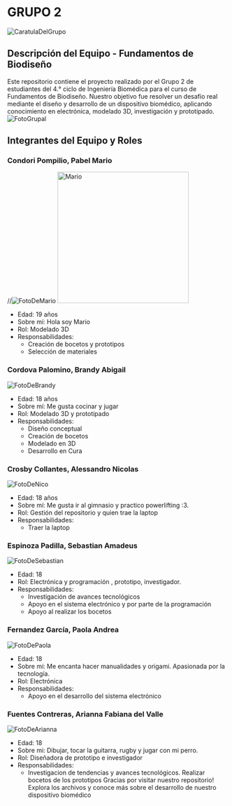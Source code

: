 # GRUPO 2
![CaratulaDelGrupo](https://github.com/AlessandroCrosby/Miau/blob/f1e1f5e313b3f974a509725df849b46c5406ca1c/FotosGrupales/CaratulaDelGrupo.jpg)

## Descripción del Equipo - Fundamentos de Biodiseño
Este repositorio contiene el proyecto realizado por el Grupo 2 de estudiantes del 4.° ciclo de Ingeniería Biomédica para el curso de Fundamentos de Biodiseño. Nuestro objetivo fue resolver un desafío real mediante el diseño y desarrollo de un dispositivo biomédico, aplicando conocimiento en electrónica, modelado 3D, investigación y prototipado.
![FotoGrupal](https://github.com/AlessandroCrosby/Miau/blob/f1dd4050d0f23f596267f2ae7e80ad22ca51997b/FotosGrupales/FotoGrupal.jpg)

## Integrantes del Equipo y Roles

### Condori Pompilio, Pabel Mario
//![FotoDeMario](https://github.com/AlessandroCrosby/Miau/blob/240f204efc44a4a1535c6aee6adb4f57ec2b5c4b/FotosDeCaras/FotoDeMario.jpg)
<img src="https://github.com/AlessandroCrosby/Miau/blob/240f204efc44a4a1535c6aee6adb4f57ec2b5c4b/FotosDeCaras/FotoDeMario.jpg" alt="Mario" width="300" height="300">
- Edad: 19 años
- Sobre mí: Hola soy Mario
- Rol: Modelado 3D
- Responsabilidades:
  - Creación de bocetos y prototipos
  - Selección de materiales

### Cordova Palomino, Brandy Abigail
![FotoDeBrandy](https://github.com/AlessandroCrosby/Miau/blob/fef3437c8e6edf6fd0e9829bace2bccf56409807/FotosDeCaras/FotoDeBrandy.jpg)
- Edad: 18 años
- Sobre mí: Me gusta cocinar y jugar
- Rol: Modelado 3D y prototipado
- Responsabilidades:
  - Diseño conceptual
  - Creación de bocetos
  - Modelado en 3D
  - Desarrollo en Cura

### Crosby Collantes, Alessandro Nicolas
![FotoDeNico](https://github.com/AlessandroCrosby/Miau/blob/d0a7a260c52d5dcbeff25a20ce6e7a14665bb0ed/FotosDeCaras/FotoDeNico.jpg)
- Edad: 18 años
- Sobre mí: Me gusta ir al gimnasio y practico powerlifting :3.
- Rol: Gestión del repositorio y quien trae la laptop
- Responsabilidades:
  - Traer la laptop
    
### Espinoza Padilla, Sebastian Amadeus
![FotoDeSebastian](https://github.com/AlessandroCrosby/Miau/blob/4b704fb21fa11698670febe02ab19d428c6bc409/FotosDeCaras/FotoDeSebastian.jpg)
- Edad: 18
- Rol: Electrónica y programación , prototipo, investigador.
- Responsabilidades:
  - Investigación de avances tecnológicos
  - Apoyo en el sistema electrónico y por parte de la programación
  - Apoyo al realizar los bocetos
    
### Fernandez García, Paola Andrea
![FotoDePaola](https://github.com/AlessandroCrosby/Miau/blob/b08f5303cf43a1c95622065ab225866fe5a10f98/FotosDeCaras/FotoDePaola.jpg)
- Edad: 18
- Sobre mí: Me encanta hacer manualidades y origami. Apasionada por la tecnología.
- Rol: Electrónica
- Responsabilidades:
  - Apoyo en el desarrollo del sistema electrónico
    
### Fuentes Contreras, Arianna Fabiana del Valle
![FotoDeArianna](https://github.com/AlessandroCrosby/Miau/blob/5038ade1e0c8e9c9a4aab2c47fdb787b06c4a7c2/FotosDeCaras/FotoDeArianna.jpg)
- Edad: 18
- Sobre mi: Dibujar, tocar la guitarra, rugby y jugar con mi perro.
- Rol: Diseñadora de prototipo e investigador
- Responsabilidades:
  - Investigacion de tendencias y avances tecnológicos.
Realizar bocetos de los prototipos
Gracias por visitar nuestro repositorio!
Explora los archivos y conoce más sobre el desarrollo de nuestro dispositivo biomédico
